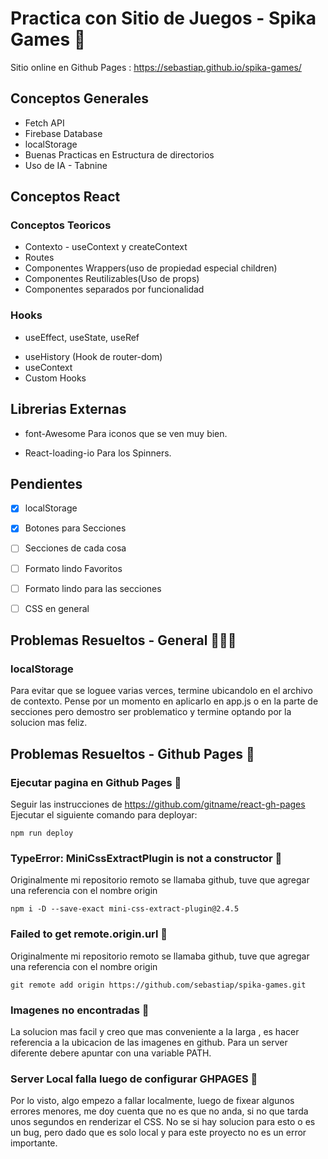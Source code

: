 # Practica con Sitio de Juegos - Spika Games 🧩
Sitio online en Github Pages :
https://sebastiap.github.io/spika-games/

## Conceptos Generales
* Fetch API
* Firebase Database
* localStorage
* Buenas Practicas en Estructura de directorios
* Uso de IA - Tabnine

## Conceptos React
### Conceptos Teoricos
* Contexto - useContext y createContext
* Routes
* Componentes Wrappers(uso de propiedad especial children)
* Componentes Reutilizables(Uso de props)
* Componentes separados por funcionalidad

### Hooks
- useEffect, useState, useRef
* useHistory (Hook de router-dom)
* useContext
* Custom Hooks

## Librerias Externas
* font-Awesome
Para iconos que se ven muy bien.

* React-loading-io
Para los Spinners.

## Pendientes
- [x] localStorage
- [X]  Botones para Secciones
- [ ]  Secciones de cada cosa
- [ ]  Formato lindo Favoritos
- [ ]  Formato lindo para las secciones
- [ ]  CSS en general 


## Problemas Resueltos - General 🐛🦗🐞
### localStorage  
Para evitar que se loguee varias verces, termine ubicandolo en el archivo de contexto. Pense por un momento en aplicarlo en app.js o en la parte de secciones pero demostro ser 
problematico y termine optando por la solucion mas feliz.

## Problemas Resueltos - Github Pages 🐛

### Ejecutar pagina en Github Pages 🦋
Seguir las instrucciones de https://github.com/gitname/react-gh-pages
Ejecutar el siguiente comando para deployar:
~~~
npm run deploy
~~~

### TypeError: MiniCssExtractPlugin is not a constructor 🦋
Originalmente mi repositorio remoto se llamaba github, tuve que agregar una referencia con el nombre origin
~~~
npm i -D --save-exact mini-css-extract-plugin@2.4.5
~~~

### Failed to get remote.origin.url 🦋
Originalmente mi repositorio remoto se llamaba github, tuve que agregar una referencia con el nombre origin
~~~
git remote add origin https://github.com/sebastiap/spika-games.git
~~~

### Imagenes no encontradas 🐜
La solucion mas facil y creo que mas conveniente a la larga , es hacer referencia a la ubicacion de las imagenes en github. Para un server diferente debere apuntar con
una variable PATH.

### Server Local falla luego de configurar GHPAGES 🐜
Por lo visto, algo empezo a fallar localmente, luego de fixear algunos errores menores, me doy cuenta que no es que no anda, si no que tarda unos segundos en renderizar el CSS.
No se si hay solucion para esto o es un bug, pero dado que es solo local y para este proyecto no es un error importante.